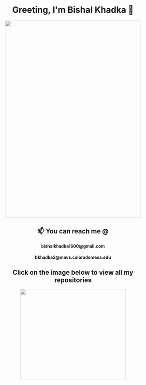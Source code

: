 <h1 align = 'center'>  Greeting, I'm Bishal Khadka 👋 </h1>
<div align='center'>
<img src = "https://scontent-den4-1.xx.fbcdn.net/v/t1.0-9/73460461_2658807494185467_4746081059857235968_o.jpg?_nc_cat=107&ccb=2&_nc_sid=174925&_nc_ohc=sBz3Cqzi27AAX8l1jiZ&_nc_oc=AQk7PoNHgY_dQCMP3a2SmBgZUgBV4lOFlQJu2e8cx1rzn4jcO_cpxjyteN7DFxjU3O4&_nc_ht=scontent-den4-1.xx&oh=93bf3d21d8923ee066fc3ea7d0e78b38&oe=604385C0" height=650 width=450>
 </div>
<h2 align='center'> 📫 You can reach me @ </h2>
  <h4 align='center'> bishalkhadka1600@gmail.com </h4>  <h4 align='center'> bkhadka2@mavs.coloradomesa.edu </h4>
  
<h2 align='center'> Click on the image below to view all my repositories </h2>

  <div align='center'>
<a href = "https://github.com/bkhadka2?tab=repositories"> <img src = 'https://cdn.pixabay.com/photo/2019/02/24/03/51/iron-4016951_960_720.jpg' height = 300 width = 350> </a>
  </div>
